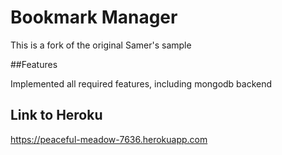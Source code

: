 # Bookmark Manager

This is a fork of the original Samer's sample

##Features

Implemented all required features, including mongodb backend

## Link to Heroku

https://peaceful-meadow-7636.herokuapp.com
